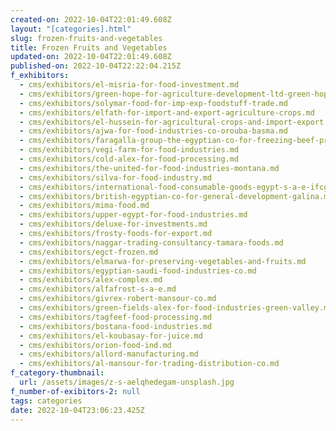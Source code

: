 ```yaml
---
created-on: 2022-10-04T22:01:49.608Z
layout: "[categories].html"
slug: frozen-fruits-and-vegetables
title: Frozen Fruits and Vegetables
updated-on: 2022-10-04T22:01:49.608Z
published-on: 2022-10-04T22:22:04.215Z
f_exhibitors:
  - cms/exhibitors/el-misria-for-food-investment.md
  - cms/exhibitors/green-hope-for-agriculture-development-ltd-green-hope-ltd.md
  - cms/exhibitors/solymar-food-for-imp-exp-foodstuff-trade.md
  - cms/exhibitors/elfath-for-import-and-export-agriculture-crops.md
  - cms/exhibitors/el-hussein-for-agricultural-crops-and-import-export.md
  - cms/exhibitors/ajwa-for-food-industries-co-orouba-basma.md
  - cms/exhibitors/faragalla-group-the-egyptian-co-for-freezing-beef-processing.md
  - cms/exhibitors/vegi-farm-for-food-industries.md
  - cms/exhibitors/cold-alex-for-food-processing.md
  - cms/exhibitors/the-united-for-food-industries-montana.md
  - cms/exhibitors/silva-for-food-industry.md
  - cms/exhibitors/international-food-consumable-goods-egypt-s-a-e-ifcg.md
  - cms/exhibitors/british-egyptian-co-for-general-development-galina.md
  - cms/exhibitors/mima-food.md
  - cms/exhibitors/upper-egypt-for-food-industries.md
  - cms/exhibitors/deluxe-for-investments.md
  - cms/exhibitors/frosty-foods-for-export.md
  - cms/exhibitors/naggar-trading-consultancy-tamara-foods.md
  - cms/exhibitors/egct-frozen.md
  - cms/exhibitors/elmarwa-for-preserving-vegetables-and-fruits.md
  - cms/exhibitors/egyptian-saudi-food-industries-co.md
  - cms/exhibitors/alex-complex.md
  - cms/exhibitors/alfafrost-s-a-e.md
  - cms/exhibitors/givrex-robert-mansour-co.md
  - cms/exhibitors/green-fields-alex-for-food-industries-green-valley.md
  - cms/exhibitors/tagfeef-food-processing.md
  - cms/exhibitors/bostana-food-industries.md
  - cms/exhibitors/el-koubasay-for-juice.md
  - cms/exhibitors/orion-food-ind.md
  - cms/exhibitors/allord-manufacturing.md
  - cms/exhibitors/al-mansour-for-trading-distribution-co.md
f_category-thumbnail:
  url: /assets/images/z-s-aelqhedegam-unsplash.jpg
f_number-of-exibitors-2: null
tags: categories
date: 2022-10-04T23:06:23.425Z
---
```

